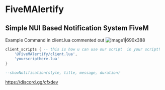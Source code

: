 # FiveMAlertify
## Simple NUI Based Notification System FiveM 

Example Command in client.lua commented out
![image1|690x388](https://cdn.discordapp.com/attachments/1105624394723766282/1107578808812441670/image.png)
```lua
client_scripts { -- this is how u can use our script  in your script! 
    '@FiveMAlertify/client.lua',
    'yourscripthere.lua'
}

--showNotification(style, title, message, duration)
```
https://discord.gg/cfxdev
